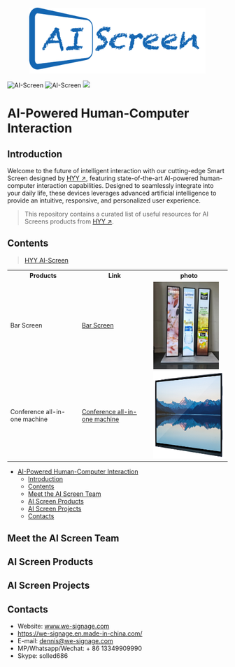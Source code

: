 
<p align = "center">
  <a href="http://www.we-signage.com">
  <img src="./Documents/img/AI_Screen.png" height="150" />
  </a>
</p>



<p>
<img alt="AI-Screen" src="https://img.shields.io/github/stars/industrialtablet/AI-Screen?style=social&label=Star&maxAge=2592000"/>
<img alt="AI-Screen" src="https://img.shields.io/badge/GitHub-AI%20Screen-5674dd.svg?style=flat?style=flat-square&logo=GitHub">
<img at = "AI-Screen" src="https://img.shields.io/badge/Google-AI%20Screen-4c86ea.svg?style=flat?style=flat-square&logo=Android">
</p> 

# AI-Powered Human-Computer Interaction


## Introduction
Welcome to the future of intelligent interaction with our cutting-edge Smart Screen designed by [HYY ↗](https://www.we-signage.com), featuring state-of-the-art AI-powered human-computer interaction capabilities. Designed to seamlessly integrate into your daily life, these devices leverages advanced artificial intelligence to provide an intuitive, responsive, and personalized user experience.
> This repository contains a curated list of useful resources for AI Screens products from [HYY ↗](https://www.we-signage.com).

## Contents
> [HYY AI-Screen](#hyy-ai-screen)


<table textalign="center">
  <tr>
    <th>Products</th>
    <th>Link</th>
    <th>photo</th>
  </tr>
  <tr>
    <td>Bar Screen</td>
    <td><a href="https://github.com/industrialtablet/AI-Screen/tree/main/Documents/Products/bar-screen">Bar Screen</a></td>
    <td><a href="https://github.com/industrialtablet/AI-Screen/tree/main/Documents/Products/bar-screen"><img src="./Documents/Products/bar-screen/img/img_bar_1.jpg" alt="bar screen" width="auto"  height="200" style="vertical-align: middle;"/></a></td>
  </tr>
  <tr>
    <td>Conference all-in-one machine</td>
    <td><a href="https://github.com/industrialtablet/AI-Screen/tree/main/Documents/Products/all-in-one">Conference all-in-one machine</a></td>
    <td><a href="https://github.com/industrialtablet/AI-Screen/tree/main/Documents/Products/all-in-one"><img src="./Documents/Products/all-in-one/img/all-in-one-2.jpg" alt="all-in-one" width="auto" height="200"/></a></td>
  </tr>
</table>

- [AI-Powered Human-Computer Interaction](#ai-powered-human-computer-interaction)
  - [Introduction](#introduction)
  - [Contents](#contents)
  - [Meet the AI Screen Team](#meet-the-ai-screen-team)
  - [AI Screen Products](#ai-screen-products)
  - [AI Screen Projects](#ai-screen-projects)
  - [Contacts](#contacts)

## Meet the AI Screen Team

## AI Screen Products

## AI Screen Projects

## Contacts

- Website: www.we-signage.com
- https://we-signage.en.made-in-china.com/
- E-mail: dennis@we-signage.com
- MP/Whatsapp/Wechat: + 86 13349909990
- Skype: solled686
